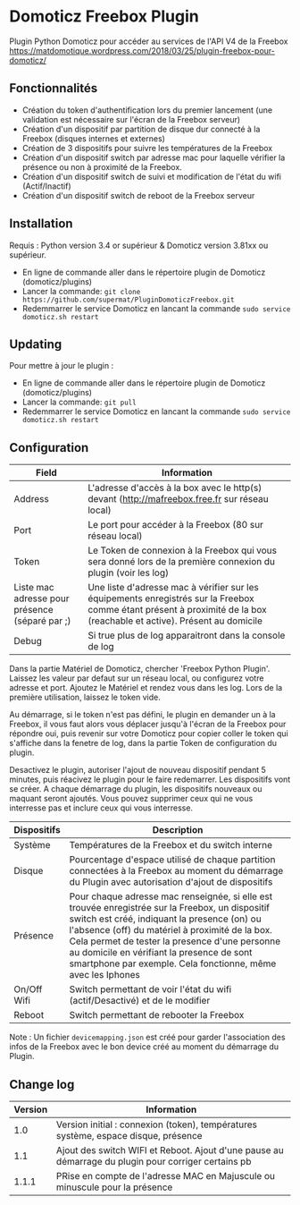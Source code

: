 # Domoticz Freebox Plugin
Plugin Python Domoticz pour accéder au services de l'API V4 de la Freebox
https://matdomotique.wordpress.com/2018/03/25/plugin-freebox-pour-domoticz/

## Fonctionnalités

* Création du token d'authentification lors du premier lancement (une validation est nécessaire sur l'écran de la Freebox serveur)
* Création d'un dispositif par partition de disque dur connecté à la Freebox (disques internes et externes)
* Création de 3 dispositifs pour suivre les températures de la Freebox
* Création d'un dispositif switch par adresse mac pour laquelle vérifier la présence ou non à proximité de la Freebox.
* Création d'un dispositif switch de suivi et modification de l'état du wifi (Actif/Inactif)
* Création d'un dispositif switch de reboot de la Freebox serveur

## Installation

Requis : Python version 3.4 or supérieur & Domoticz version 3.81xx ou supérieur.

* En ligne de commande aller dans le répertoire plugin de Domoticz (domoticz/plugins)
* Lancer la commande: ```git clone https://github.com/supermat/PluginDomoticzFreebox.git```
* Redemmarrer le service Domoticz en lancant la commande ```sudo service domoticz.sh restart```

## Updating

Pour mettre à jour le plugin :

* En ligne de commande aller dans le répertoire plugin de Domoticz (domoticz/plugins)
* Lancer la commande: ```git pull```
* Redemmarrer le service Domoticz en lancant la commande ```sudo service domoticz.sh restart```

## Configuration

| Field | Information|
| ----- | ---------- |
| Address | L'adresse d'accès à la box avec le http(s) devant (http://mafreebox.free.fr sur réseau local)  |
| Port | Le port pour accéder à la Freebox (80 sur réseau local) |
| Token | Le Token de connexion à la Freebox qui vous sera donné lors de la première connexion du plugin (voir les log) |
| Liste mac adresse pour présence (séparé par ;) | Une liste d'adresse mac à vérifier sur les équipements enregistrés sur la Freebox comme étant présent à proximité de la box (reachable et active). Présent au domicile |
| Debug | Si true plus de log apparaitront dans la console de log |

Dans la partie Matériel de Domoticz, chercher 'Freebox Python Plugin'.
Laissez les valeur par defaut sur un réseau local, ou configurez votre adresse et port.
Ajoutez le Matériel et rendez vous dans les log.
Lors de la première utilisation, laissez le token vide.

Au démarrage, si le token n'est pas défini, le plugin en demander un à la Freebox, il vous faut alors vous déplacer jusqu'à l'écran de la Freebox pour répondre oui, puis revenir sur votre Domoticz pour copier coller le token qui s'affiche dans la fenetre de log, dans la partie Token de configuration du plugin.

Desactivez le plugin, autoriser l'ajout de nouveau dispositif pendant 5 minutes, puis réacivez le plugin pour le faire redemarrer.
Les dispositifs vont se créer.
A chaque démarrage du plugin, les dispositifs nouveaux ou maquant seront ajoutés.
Vous pouvez supprimer ceux qui ne vous interresse pas et inclure ceux qui vous interresse.

| Dispositifs | Description|
| ----- | ---------- |
| Système | Températures de la Freebox et du switch interne  |
| Disque | Pourcentage d'espace utilisé de chaque partition connectées à la Freebox au moment du démarrage du Plugin avec autorisation d'ajout de dispositifs |
| Présence | Pour chaque adresse mac renseignée, si elle est trouvée enregistrée sur la Freebox, un dispositif switch est créé, indiquant la presence (on) ou l'absence (off) du matériel à proximité de la box. Cela permet de tester la presence d'une personne au domicile en vérifiant la presence de sont smartphone par exemple. Cela fonctionne, même avec les Iphones |
| On/Off Wifi | Switch permettant de voir l'état du wifi (actif/Desactivé) et de le modifier  |
| Reboot | Switch permettant de rebooter la Freebox  |

Note : Un fichier ```devicemapping.json``` est créé pour garder l'association des infos de la Freebox avec le bon device créé au moment du démarrage du Plugin.

## Change log

| Version | Information|
| ----- | ---------- |
| 1.0 | Version initial : connexion (token), températures système, espace disque, présence |
| 1.1 | Ajout des switch WIFI et Reboot. Ajout d'une pause au démarrage du plugin pour corriger certains pb |
| 1.1.1 | PRise en compte de l'adresse MAC en Majuscule ou minuscule pour la présence |
